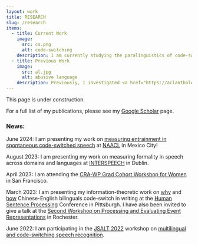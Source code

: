 ```yaml
---
layout: work
title: RESEARCH
slug: /research
items:
  - title: Current Work
    image:
      src: cs.png
      alt: code-switching
    description: I am currently studying the paralinguistics of code-switching in speech by examining its relationship with various aspects of language production, including empathy and entrainment. I am also exploring written code-switching from the perspective of psycholinguistic information theory. Separate from code-switching, I am interested in measuring the linguistic notion of formality in speech. 
  - title: Previous Work
    image:
      src: al.jpg
      alt: abusive language
    description: Previously, I investigated <a href="https://aclanthology.org/2020.conll-1.39.pdf">how well neural networks "understand" abstract English syntax</a>. I have also worked on <a href="https://arxiv.org/pdf/1905.12516.pdf?ref=https://githubhelp.com">racial bias</a>, <a href="https://arxiv.org/pdf/2005.13041.pdf"> abusive language</a>, and xenophobia on Twitter.  
---
```

This page is under construction. 


For a full list of my publications, please see my [Google Scholar](https://scholar.google.com/citations?user=EOkUV58AAAAJ&hl=en&authuser=2) page. 

### News: 
June 2024: I am presenting my work on [measuring entrainment in spontaneous code-switched speech](https://www.overleaf.com/read/ppvwqxygwgkt#71e96d) at [NAACL](https://2024.naacl.org/) in Mexico City! <br />


August 2023: I am presenting my work on measuring formality in speech across domains and languages at [INTERSPEECH](https://interspeech2023.org/) in Dublin. <br />


April 2023: I am attending the [CRA-WP Grad Cohort Workshop for Women](https://cra.org/cra-wp/grad-cohort-for-women/) in San Francisco. <br />


March 2023: I am presenting my information-theoretic work on [why](https://drive.google.com/file/d/1eQKUZO3zs4Hmzm8io7kPhimBpO3BKW-d/view?usp=sharing) and [how](https://drive.google.com/file/d/1GEUtgCu7sFvSetGI_OjTWv1G_2LLiJDh/view?usp=sharing) Chinese-English bilinguals code-switch in writing at the [Human Sentence Processing](https://lrdc.pitt.edu/HSP2023/) Conference in Pittsburgh. I have also been invited to give a talk at the [Second Workshop on Processing and Evaluating Event Representations](https://peer-workshop.github.io/) in Rochester. <br />


June 2022: I am participating in the [JSALT 2022](https://www.clsp.jhu.edu/2022-eighth-frederick-jelinek-memorial-summer-workshop/) workshop on [multilingual and code-switching speech recognition](https://www.clsp.jhu.edu/multilingual-and-code-switching/).
